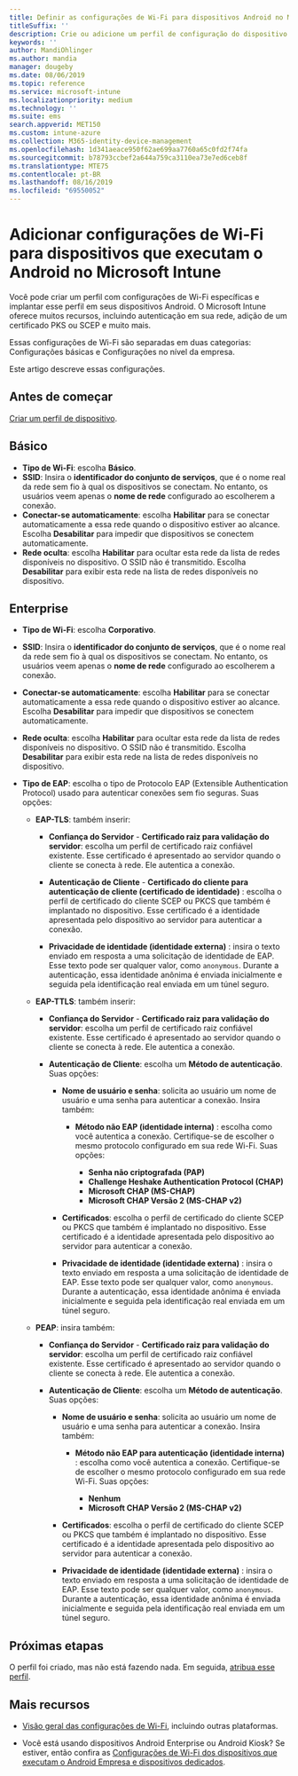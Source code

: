 ```yaml
---
title: Definir as configurações de Wi-Fi para dispositivos Android no Microsoft Intune – Azure | Microsoft Docs
titleSuffix: ''
description: Crie ou adicione um perfil de configuração do dispositivo Wi-Fi para Android. Confira as diferentes configurações, incluindo a adição de certificados, a escolha de um tipo de EAP e a seleção de um método de autenticação no Microsoft Intune.
keywords: ''
author: MandiOhlinger
ms.author: mandia
manager: dougeby
ms.date: 08/06/2019
ms.topic: reference
ms.service: microsoft-intune
ms.localizationpriority: medium
ms.technology: ''
ms.suite: ems
search.appverid: MET150
ms.custom: intune-azure
ms.collection: M365-identity-device-management
ms.openlocfilehash: 1d341aeace950f62ae699aa7760a65c0fd2f74fa
ms.sourcegitcommit: b78793ccbef2a644a759ca3110ea73e7ed6ceb8f
ms.translationtype: MTE75
ms.contentlocale: pt-BR
ms.lasthandoff: 08/16/2019
ms.locfileid: "69550052"
---
```

# <a name="add-wi-fi-settings-for-devices-running-android-in-microsoft-intune"></a>Adicionar configurações de Wi-Fi para dispositivos que executam o Android no Microsoft Intune

Você pode criar um perfil com configurações de Wi-Fi específicas e implantar esse perfil em seus dispositivos Android. O Microsoft Intune oferece muitos recursos, incluindo autenticação em sua rede, adição de um certificado PKS ou SCEP e muito mais.

Essas configurações de Wi-Fi são separadas em duas categorias: Configurações básicas e Configurações no nível da empresa.

Este artigo descreve essas configurações.

## <a name="before-you-begin"></a>Antes de começar

[Criar um perfil de dispositivo](device-profile-create.md).

## <a name="basic"></a>Básico

- **Tipo de Wi-Fi**: escolha **Básico**.
- **SSID**: Insira o **identificador do conjunto de serviços**, que é o nome real da rede sem fio à qual os dispositivos se conectam. No entanto, os usuários veem apenas o **nome de rede** configurado ao escolherem a conexão.
- **Conectar-se automaticamente**: escolha **Habilitar** para se conectar automaticamente a essa rede quando o dispositivo estiver ao alcance. Escolha **Desabilitar** para impedir que dispositivos se conectem automaticamente.
- **Rede oculta**: escolha **Habilitar** para ocultar esta rede da lista de redes disponíveis no dispositivo. O SSID não é transmitido. Escolha **Desabilitar** para exibir esta rede na lista de redes disponíveis no dispositivo.

## <a name="enterprise"></a>Enterprise

- **Tipo de Wi-Fi**: escolha **Corporativo**.
- **SSID**: Insira o **identificador do conjunto de serviços**, que é o nome real da rede sem fio à qual os dispositivos se conectam. No entanto, os usuários veem apenas o **nome de rede** configurado ao escolherem a conexão.
- **Conectar-se automaticamente**: escolha **Habilitar** para se conectar automaticamente a essa rede quando o dispositivo estiver ao alcance. Escolha **Desabilitar** para impedir que dispositivos se conectem automaticamente.
- **Rede oculta**: escolha **Habilitar** para ocultar esta rede da lista de redes disponíveis no dispositivo. O SSID não é transmitido. Escolha **Desabilitar** para exibir esta rede na lista de redes disponíveis no dispositivo.
- **Tipo de EAP**: escolha o tipo de Protocolo EAP (Extensible Authentication Protocol) usado para autenticar conexões sem fio seguras. Suas opções: 

  - **EAP-TLS**: também inserir:

    - **Confiança do Servidor** - **Certificado raiz para validação do servidor**: escolha um perfil de certificado raiz confiável existente. Esse certificado é apresentado ao servidor quando o cliente se conecta à rede. Ele autentica a conexão.

    - **Autenticação de Cliente** - **Certificado do cliente para autenticação de cliente (certificado de identidade)** : escolha o perfil de certificado do cliente SCEP ou PKCS que também é implantado no dispositivo. Esse certificado é a identidade apresentada pelo dispositivo ao servidor para autenticar a conexão.

    - **Privacidade de identidade (identidade externa)** : insira o texto enviado em resposta a uma solicitação de identidade de EAP. Esse texto pode ser qualquer valor, como `anonymous`. Durante a autenticação, essa identidade anônima é enviada inicialmente e seguida pela identificação real enviada em um túnel seguro.

  - **EAP-TTLS**: também inserir:

    - **Confiança do Servidor** - **Certificado raiz para validação do servidor**: escolha um perfil de certificado raiz confiável existente. Esse certificado é apresentado ao servidor quando o cliente se conecta à rede. Ele autentica a conexão.

    - **Autenticação de Cliente**: escolha um **Método de autenticação**. Suas opções:

      - **Nome de usuário e senha**: solicita ao usuário um nome de usuário e uma senha para autenticar a conexão. Insira também:
        - **Método não EAP (identidade interna)** : escolha como você autentica a conexão. Certifique-se de escolher o mesmo protocolo configurado em sua rede Wi-Fi. Suas opções:

          - **Senha não criptografada (PAP)**
          - **Challenge Heshake Authentication Protocol (CHAP)**
          - **Microsoft CHAP (MS-CHAP)**
          - **Microsoft CHAP Versão 2 (MS-CHAP v2)**

      - **Certificados**: escolha o perfil de certificado do cliente SCEP ou PKCS que também é implantado no dispositivo. Esse certificado é a identidade apresentada pelo dispositivo ao servidor para autenticar a conexão.

      - **Privacidade de identidade (identidade externa)** : insira o texto enviado em resposta a uma solicitação de identidade de EAP. Esse texto pode ser qualquer valor, como `anonymous`. Durante a autenticação, essa identidade anônima é enviada inicialmente e seguida pela identificação real enviada em um túnel seguro.

  - **PEAP**: insira também:

    - **Confiança do Servidor** - **Certificado raiz para validação do servidor**: escolha um perfil de certificado raiz confiável existente. Esse certificado é apresentado ao servidor quando o cliente se conecta à rede. Ele autentica a conexão.

    - **Autenticação de Cliente**: escolha um **Método de autenticação**. Suas opções:

      - **Nome de usuário e senha**: solicita ao usuário um nome de usuário e uma senha para autenticar a conexão. Insira também:
        - **Método não EAP para autenticação (identidade interna)** : escolha como você autentica a conexão. Certifique-se de escolher o mesmo protocolo configurado em sua rede Wi-Fi. Suas opções:

          - **Nenhum**
          - **Microsoft CHAP Versão 2 (MS-CHAP v2)**

      - **Certificados**: escolha o perfil de certificado do cliente SCEP ou PKCS que também é implantado no dispositivo. Esse certificado é a identidade apresentada pelo dispositivo ao servidor para autenticar a conexão.

      - **Privacidade de identidade (identidade externa)** : insira o texto enviado em resposta a uma solicitação de identidade de EAP. Esse texto pode ser qualquer valor, como `anonymous`. Durante a autenticação, essa identidade anônima é enviada inicialmente e seguida pela identificação real enviada em um túnel seguro.

## <a name="next-steps"></a>Próximas etapas

O perfil foi criado, mas não está fazendo nada. Em seguida, [atribua esse perfil](device-profile-assign.md).

## <a name="more-resources"></a>Mais recursos

- [Visão geral das configurações de Wi-Fi](wi-fi-settings-configure.md), incluindo outras plataformas.

- Você está usando dispositivos Android Enterprise ou Android Kiosk? Se estiver, então confira as [Configurações de Wi-Fi dos dispositivos que executam o Android Empresa e dispositivos dedicados](wi-fi-settings-android-enterprise.md).
